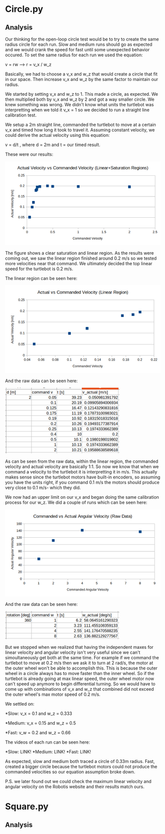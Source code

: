 # Circle.py

## Analysis
Our thinking for the open-loop circle test would be to try to create the same radius circle for each run. Slow and medium runs should go as expected and we would crank the speed for fast until some unexpected behavior occured. To set the same radius for each run we used the equation:

v = rw --> r = v_x / w_z

Basically, we had to choose a v_x and w_z that would create a circle that fit in our space. Then increase v_x and w_z by the same factor to maintain our radius.

We started by setting v_x and w_z to 1. This made a circle, as expected. We then multiplied both by v_x and w_z by 2 and got a way smaller circle. We knew something was wrong. We didn't know what units the turtlebot was interpretting when we told it v_x = 1 so we decided to run a straight line calibration test. 

We setup a 2m straight line, commanded the turtlebot to move at a certain v_x and timed how long it took to travel it. Assuming constant velocity, we could derive the actual velocity using this equation:

v = d/t , where d = 2m and t = our timed result.

These were our results:
<!-- Need this space so image and text won't be on same line -->
![](images/linearVel_linearANDsaturation.png)

The figure shows a clear saturation and linear region. As the results were coming out, we saw the linear region finished around 0.2 m/s so we tested more velocities near that command. We ultimately decided the top linear speed for the turtlebot is 0.2 m/s.

The linear region can be seen here:

![](images/linearVel_linearONLY.png)

And the raw data can be seen here:

![](images/linearVel_rawData.png)

As can be seen from the raw data, within the linear region, the commanded velocity and actual velocity are basically 1:1. So now we know that when we command a velocity to the turtlebot it is interpretting it in m/s. This actually makes sense since the turtlebot motors have built-in encoders, so assuming you have the units right, if you command 0.1 m/s the motors should produce very close to 0.1 m/s- which they did.

We now had an upper limit on our v_x and began doing the same calibration process for our w_z. We did a couple of runs which can be seen here:

![](images/angularVel_graph.png)

And the raw data can be seen here:

![](images/angularVel_rawData.png)

But we stopped when we realized that having the independent maxes for linear velocity and angular velocity isn't very useful since we can't simoultaneously get both at the same time. For example if we command the turtlebot to move at 0.2 m/s then we ask it to turn at 2 rad/s, the motor at the outer wheel won't be able to accomplish this. This is because the outer wheel in a circle always has to move faster than the inner wheel. So if the turtlebot is already going at max linear speed, the outer wheel motor now can't speed up anymore to begin differential turning. So we would have to come up with combinations of v_x and w_z that combined did not exceed the outer wheel's max motor speed of 0.2 m/s.


We settled on:

*Slow: v_x = 0.1 and w_z = 0.333

*Medium: v_x = 0.15 and w_z = 0.5

*Fast: v_w = 0.2 and w_z = 0.66

The videos of each run can be seen here:

*Slow: LINK!
*Medium: LINK!
*Fast: LINK!

As expected, slow and medium both traced a circle of 0.33m radius. Fast, created a bigger circle because the turtlebot motors could not produce the commanded velocities so our equation assumption broke down.

P.S. we later found out we could check the maximum linear velocity and angular velocity on the Robotis website and their results match ours.

# Square.py

## Analysis


